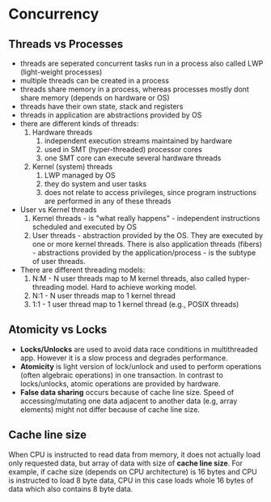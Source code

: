 # Concurrency
## Threads vs Processes
* threads are seperated concurrent tasks run in a process also called LWP (light-weight processes)
* multiple threads can be created in a process
* threads share memory in a process, whereas processes mostly dont share memory (depends on hardware or OS)
* threads have their own state, stack and registers
* threads in application are abstractions provided by OS
* there are different kinds of threads:
    1. Hardware threads
        1. independent execution streams maintained by hardware
        2. used in SMT (hyper-threaded) processor cores
        3. one SMT core can execute several hardware threads
    2. Kernel (system) threads
        1. LWP managed by OS
        2. they do system and user tasks
        3. does not relate to access privileges, since program instructions are performed in any of these threads
* User vs Kernel threads
    1. Kernel threads - is "what really happens" - independent instructions scheduled and executed by OS
    2. User threads - abstraction provided by the OS. They are executed by one or more kernel threads. There is also application threads (fibers) - abstractions provided by the application/process - is the subtype of user threads.
* There are different threading models:
    1. N:M - N user threads map to M kernel threads, also called hyper-threading model. Hard to achieve working model.
    2. N:1 - N user threads map to 1 kernel thread
    3. 1:1 - 1 user thread map to 1 kernel thread (e.g., POSIX threads)

## Atomicity vs Locks
* **Locks/Unlocks** are used to avoid data race conditions in multithreaded app. However it is a slow process and degrades performance.
* **Atomicity** is light version of lock/unlock and used to perform operations (often algebraic operations) in one transaction. In contrast to locks/unlocks, atomic operations are provided by hardware.
* **False data sharing** occurs because of cache line size. Speed of accessing/mutating one data adjacent to another data (e.g, array elements) might not differ because of cache line size.

## Cache line size
When CPU is instructed to read data from memory, it does not actually load only requested data, but array of data with size of **cache line size**. For example, if cache size (depends on CPU architecture) is 16 bytes and CPU is instructed to load 8 byte data, CPU in this case loads whole 16 bytes of data which also contains 8 byte data.
